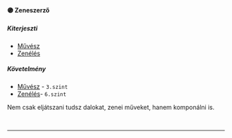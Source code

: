 #### 🟣 Zeneszerző

##### Kiterjeszti
- [Művész](../kepzettsegek/muvesz.md)
- [Zenélés](../kepzettsegek/zeneles.md)

##### Követelmény
- [Művész](../kepzettsegek/muvesz.md) - `3.szint`
- [Zenélés](../kepzettsegek/zeneles.md)- `6.szint`

Nem csak eljátszani tudsz dalokat, zenei műveket, hanem komponálni is.

<br />

---
